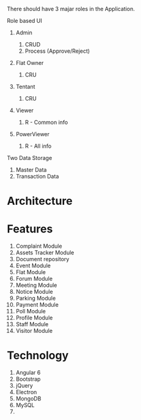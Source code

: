 There should have 3 majar roles in the Application.

Role based UI
1. Admin
    1. CRUD
    2. Process (Approve/Reject)
2. Flat Owner
    1. CRU

3. Tentant
    1. CRU
4. Viewer
    1. R - Common info
5. PowerViewer
    1. R - All info


Two Data Storage
1. Master Data
2. Transaction Data

# Architecture


# Features
1. Complaint Module
2. Assets Tracker Module
3. Document repository 
4. Event Module
5. Flat Module
6. Forum Module
7. Meeting Module
8. Notice Module
9. Parking Module
10. Payment Module
11. Poll Module
12. Profile Module
13. Staff Module
14. Visitor Module

# Technology

1. Angular 6
2. Bootstrap
3. jQuery
4. Electron
5. MongoDB
6. MySQL
7. 



